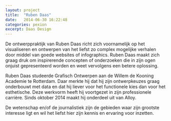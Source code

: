 ```yaml
---
layout: project
title:  "Ruben Daas"
date:   2014-06-30 16:22:48
categories: pexion
excerpt: Daas Design
---
```

De ontwerppraktijk van Ruben Daas richt zich voornamelijk op het visualiseren en ontwerpen van het liefst zo complex mogelijke verhalen door middel van goede websites of infographics. Ruben Daas maakt zich graag druk om inspirerende concepten of onderzoeken die in zijn ogen onjuist gepresenteerd worden en weet vervolgens een betere oplossing.

Ruben Daas studeerde Grafisch Ontwerpen aan de Willem de Kooning Academie te Rotterdam. Daar merkte hij dat hij zijn ontwerpkeuzes graag onderbouwt met data en dat hij liever voor het functionele kies dan voor het esthetische. Deze werkvorm heeft hij voortgezet in zijn professionele carrière. Sinds oktober 2014 maakt hij onderdeel uit van Alloy.

De wetenschap en/of de journalistiek zijn de gebieden waar zijn grootste interesse ligt en wil het liefst hier zijn kennis en ervaring voor inzetten.
